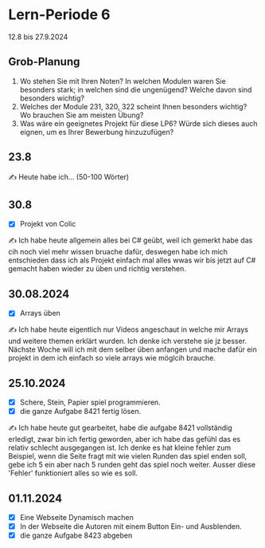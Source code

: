 # Lern-Periode 6

12.8 bis 27.9.2024

## Grob-Planung

1. Wo stehen Sie mit Ihren Noten? In welchen Modulen waren Sie besonders stark; in welchen sind die ungenügend? Welche davon sind besonders wichtig?
2. Welches der Module 231, 320, 322 scheint Ihnen besonders wichtig? Wo brauchen Sie am meisten Übung?
3. Was wäre ein geeignetes Projekt für diese LP6? Würde sich dieses auch eignen, um es Ihrer Bewerbung hinzuzufügen?

## 23.8

✍️ Heute habe ich... (50-100 Wörter)

## 30.8

- [X] Projekt von Colic

✍️ Ich habe heute allgemein alles bei C# geübt, weil ich gemerkt habe das cih noch viel mehr wissen bruache dafür, deswegen habe ich mich entschieden dass ich als Projekt einfach mal alles wwas wir bis jetzt auf C# gemacht haben wieder zu üben und richtig verstehen.

## 30.08.2024

- [X] Arrays üben


✍️  Ich habe heute eigentlich nur Videos angeschaut in welche mir Arrays und weitere themen erklärt wurden. Ich denke ich verstehe sie jz besser. Nächste Woche will ich mit dem selber üben anfangen und mache dafür ein projekt in dem ich einfach so viele arrays wie möglcih brauche.

## 25.10.2024

- [X] Schere, Stein, Papier spiel programmieren.
- [X] die ganze Aufgabe 8421 fertig lösen.

✍️ Ich habe heute gut gearbeitet, habe die aufgabe 8421 vollständig erledigt, zwar bin ich fertig geworden, aber ich habe das gefühl das es relativ schlecht ausgegangen ist. Ich denke es hat kleine fehler zum Beispiel, wenn die Seite fragt mit wie vielen Runden das spiel enden soll, gebe ich 5 ein aber nach 5 runden geht das spiel noch weiter. Ausser diese 'Fehler' funktioniert alles so wie es soll.

## 01.11.2024

- [X] Eine Webseite Dynamisch machen
- [X] In der Webseite die Autoren mit einem Button Ein- und Ausblenden.
- [X] die ganze Aufgabe 8423 abgeben
